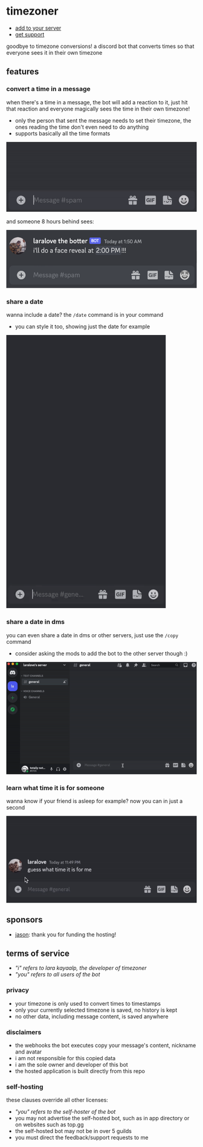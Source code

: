 # timezoner

- [add to your server](https://discord.com/api/oauth2/authorize?client_id=909820903574106203&permissions=536947776&scope=bot%20applications.commands)
- [get support](https://discord.gg/KUMdnjcE97)

goodbye to timezone conversions! a discord bot that converts times so that everyone sees it in their own timezone

## features

### convert a time in a message

when there's a time in a message, the bot will add a reaction to it, just hit that reaction and everyone magically sees the time in their own timezone!

- only the person that sent the message needs to set their timezone, the ones reading the time don't even need to do anything
- supports basically all the time formats

![example](examples/sent.gif)

and someone 8 hours behind sees:

![example](examples/shown.png)

### share a date

wanna include a date? the `/date` command is in your command

- you can style it too, showing just the date for example

![example](examples/date.gif)

### share a date in dms

you can even share a date in dms or other servers, just use the `/copy` command

- consider asking the mods to add the bot to the other server though :)

![example](examples/copy.gif)

### learn what time it is for someone

wanna know if your friend is asleep for example? now you can in just a second

![example](examples/get_current_time.gif)

## sponsors

- [jason](https://github.com/zudsniper): thank you for funding the hosting!

## terms of service

- *"i" refers to lara kayaalp, the developer of timezoner*
- *"you" refers to all users of the bot*

### privacy

- your timezone is only used to convert times to timestamps
- only your currently selected timezone is saved, no history is kept
- no other data, including message content, is saved anywhere

### disclaimers

- the webhooks the bot executes copy your message's content, nickname and avatar
- i am not responsible for this copied data
- i am the sole owner and developer of this bot
- the hosted application is built directly from this repo

### self-hosting

these clauses override all other licenses:

- *"you" refers to the self-hoster of the bot*
- you may not advertise the self-hosted bot, such as in app directory or on websites such as top.gg
- the self-hosted bot may not be in over 5 guilds
- you must direct the feedback/support requests to me
